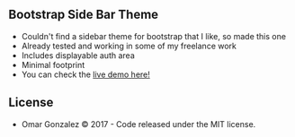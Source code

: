 
## Bootstrap Side Bar Theme

* Couldn't find a sidebar theme for bootstrap that I like, so made this one 
* Already tested and working in some of my freelance work
* Includes displayable auth area
* Minimal footprint
* You can check the [live demo here! ](https://omar-gonzalez.github.io/bootstrap-sidebar/)

## License

* Omar Gonzalez &copy; 2017 - Code released under the MIT license.